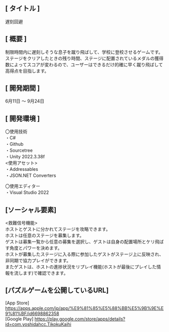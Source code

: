 [ タイトル ]   
---  
遅刻回避

[ 概要 ]  
---  
制限時間内に遅刻しそうな息子を蹴り飛ばして、学校に登校させるゲームです。  
ステージをクリアしたときの残り時間、ステージに配置されているメダルの獲得数によってスコアが変わるので、ユーザーはできるだけ的確に早く蹴り飛ばして高得点を目指します。

[ 開発期間 ]  
---  
6月11日 ～ 9月24日

[ 開発環境 ]  
---  
〇使用技術  
  ・C#  
  ・Github  
  ・Sourcetree  
  ・Unity 2022.3.38f  
    <使用アセット>  
    ・Addressables  
    ・JSON.NET Converters  

〇使用エディター  
  ・Visual Studio 2022

[ソーシャル要素]  
---  
<救難信号機能>  
ホストとゲストに分かれてステージを攻略できます。  
ホストは任意のステージを募集します。  
ゲストは募集一覧から任意の募集を選択し、ゲストは自身の配置場所とケリ飛ばす角度とパワーを決めます。  
ホストが募集したステージに入る際に参加したゲストがステージ上に反映され、非同期で協力プレイができます。  
またゲストは、ホストの進捗状況をリプレイ機能(ホストが最後にプレイした情報を流します)で確認できます。  

[パズルゲームを公開しているURL]  
---  
[App Store] https://apps.apple.com/jp/app/%E9%81%85%E5%88%BB%E5%9B%9E%E9%81%BF/id6698862358  
[Google Play] https://play.google.com/store/apps/details?id=com.yoshidahcc.TikokuKaihi
